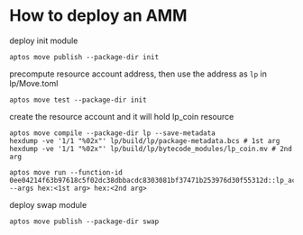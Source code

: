 # How to deploy an AMM

deploy init module

```
aptos move publish --package-dir init
```

precompute resource account address, then use the address as `lp` in lp/Move.toml

```
aptos move test --package-dir init
```

create the resource account and it will hold lp_coin resource

```
aptos move compile --package-dir lp --save-metadata
hexdump -ve '1/1 "%02x"' lp/build/lp/package-metadata.bcs # 1st arg
hexdump -ve '1/1 "%02x"' lp/build/lp/bytecode_modules/lp_coin.mv # 2nd arg

aptos move run --function-id 0ee04214f63b97618c5f02dc38dbbacdc8303081bf37471b253976d30f55312d::lp_account::initialize_lp_account --args hex:<1st arg> hex:<2nd arg>
```

deploy swap module

```
aptos move publish --package-dir swap
```
